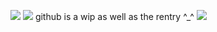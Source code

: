 ![](https://i.imgur.com/roiWBlP.png)
![](https://i.imgur.com/cZLCfjR.gif) github is a wip as well as the rentry ^_^
![](https://i.imgur.com/OcR9e8U.png)
